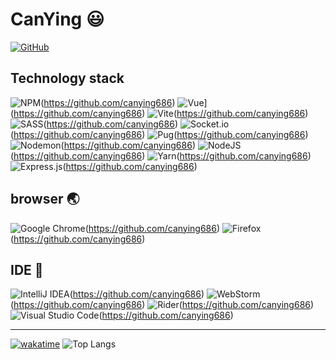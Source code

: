 # CanYing 😃

[![GitHub](https://img.shields.io/badge/dynamic/json?logo=github&label=GitHub&labelColor=495867&color=495867&query=%24.data.totalSubs&url=https%3A%2F%2Fapi.spencerwoo.com%2Fsubstats%2F%3Fsource%3Dgithub%26queryKey%3Dhayschan&style=flat)](https://github.com/canying686)

## Technology stack 
![NPM](https://img.shields.io/badge/NPM-%23CB3837.svg?style=flat&logo=npm&logoColor=white)(https://github.com/canying686)
![Vue](  https://img.shields.io/badge/-Vue-4fc08d?style=flat&logo=Vue.js&logoColor=fff)](https://github.com/canying686)
![Vite](https://img.shields.io/badge/vite-%23646CFF.svg?style=flat&logo=vite&logoColor=white)(https://github.com/canying686)
![SASS](https://img.shields.io/badge/SASS-hotpink.svg?style=flat&logo=SASS&logoColor=white)(https://github.com/canying686)
![Socket.io](https://img.shields.io/badge/Socket.io-black?style=flat&logo=socket.io&badgeColor=010101)(https://github.com/canying686)
![Pug](https://img.shields.io/badge/Pug-FFF?style=flat&logo=pug&logoColor=A86454)(https://github.com/canying686)
![Nodemon](https://img.shields.io/badge/NODEMON-%23323330.svg?style=flat&logo=nodemon&logoColor=%BBDEAD)(https://github.com/canying686)
![NodeJS](https://img.shields.io/badge/node.js-6DA55F?style=flat&logo=node.js&logoColor=white)(https://github.com/canying686)
![Yarn](https://img.shields.io/badge/yarn-%232C8EBB.svg?style=flat&logo=yarn&logoColor=white)(https://github.com/canying686)
![Express.js](https://img.shields.io/badge/express.js-%23404d59.svg?style=flat&logo=express&logoColor=%2361DAFB)(https://github.com/canying686)

## browser 🌏
![Google Chrome](https://img.shields.io/badge/Google%20Chrome-4285F4?style=flat&logo=GoogleChrome&logoColor=white)(https://github.com/canying686)
![Firefox](https://img.shields.io/badge/Firefox-FF7139?style=flat&logo=Firefox-Browser&logoColor=white)(https://github.com/canying686)

## IDE 🧰
![IntelliJ IDEA](https://img.shields.io/badge/IntelliJIDEA-000000.svg?style=flat&logo=intellij-idea&logoColor=white)(https://github.com/canying686)
![WebStorm](https://img.shields.io/badge/webstorm-143?style=flat&logo=webstorm&logoColor=white&color=black)(https://github.com/canying686)
![Rider](https://img.shields.io/badge/Rider-000000.svg?style=flat&logo=Rider&logoColor=white&color=black&labelColor=crimson)(https://github.com/canying686)
![Visual Studio Code](https://img.shields.io/badge/Visual%20Studio%20Code-0078d7.svg?style=flat&logo=visual-studio-code&logoColor=white)(https://github.com/canying686)

___

[![wakatime](https://github-readme-stats.vercel.app/api/wakatime?username=canying&range=last_7_days&layout=compact&theme=radical)](https://wakatime.com/@canying)
![Top Langs](https://github-readme-stats.vercel.app/api/top-langs/?username=CanYing686&layout=donut)
